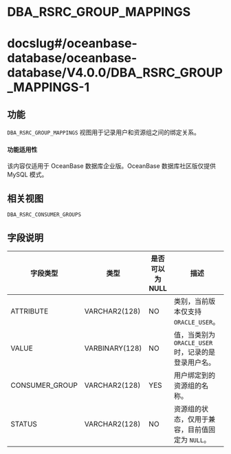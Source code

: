 DBA_RSRC_GROUP_MAPPINGS
============================================

# docslug#/oceanbase-database/oceanbase-database/V4.0.0/DBA_RSRC_GROUP_MAPPINGS-1

功能
-----------------------

`DBA_RSRC_GROUP_MAPPINGS` 视图用于记录用户和资源组之间的绑定关系。

  <main id="notice" >
    <h4>功能适用性</h4>
    <p>该内容仅适用于 OceanBase 数据库企业版。OceanBase 数据库社区版仅提供 MySQL 模式。</p>
  </main>

相关视图
-------------------------

`DBA_RSRC_CONSUMER_GROUPS`

字段说明
-------------------------

|      字段类型      |       类型       | 是否可以为 NULL |                描述                 |
|----------------|----------------|------------|-----------------------------------|
| ATTRIBUTE      | VARCHAR2(128)  | NO         | 类别，当前版本仅支持 `ORACLE_USER`。         |
| VALUE          | VARBINARY(128) | NO         | 值，当类别为 `ORACLE_USER` 时，记录的是登录用户名。 |
| CONSUMER_GROUP | VARCHAR2(128)  | YES        | 用户绑定到的资源组的名称。                     |
| STATUS         | VARCHAR2(128)  | NO         | 资源组的状态，仅用于兼容，目前值固定为 `NULL`。       |
